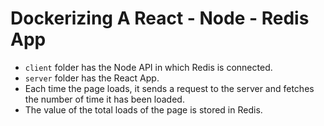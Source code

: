 # Dockerizing A React - Node - Redis App

- `client` folder has the Node API in which Redis is connected.
- `server` folder has the React App.
- Each time the page loads, it sends a request to the server and fetches the number of time it has been loaded.
- The value of the total loads of the page is stored in Redis.
